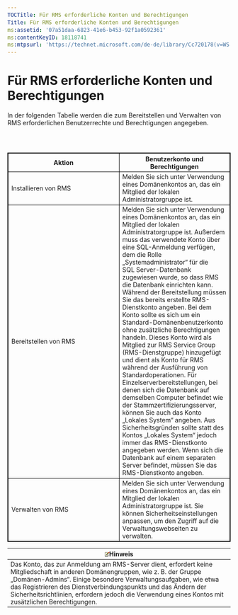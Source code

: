 ```yaml
---
TOCTitle: Für RMS erforderliche Konten und Berechtigungen
Title: Für RMS erforderliche Konten und Berechtigungen
ms:assetid: '07a51daa-6823-41e6-b453-92f1a0592361'
ms:contentKeyID: 18118741
ms:mtpsurl: 'https://technet.microsoft.com/de-de/library/Cc720178(v=WS.10)'
---
```


Für RMS erforderliche Konten und Berechtigungen
===============================================

In der folgenden Tabelle werden die zum Bereitstellen und Verwalten von RMS erforderlichen Benutzerrechte und Berechtigungen angegeben.

###  

 
<table style="border:1px solid black;">
<colgroup>
<col width="50%" />
<col width="50%" />
</colgroup>
<thead>
<tr class="header">
<th style="border:1px solid black;" >Aktion</th>
<th style="border:1px solid black;" >Benutzerkonto und Berechtigungen</th>
</tr>
</thead>
<tbody>
<tr class="odd">
<td style="border:1px solid black;">Installieren von RMS</td>
<td style="border:1px solid black;">Melden Sie sich unter Verwendung eines Domänenkontos an, das ein Mitglied der lokalen Administratorgruppe ist.</td>
</tr>
<tr class="even">
<td style="border:1px solid black;">Bereitstellen von RMS</td>
<td style="border:1px solid black;">Melden Sie sich unter Verwendung eines Domänenkontos an, das ein Mitglied der lokalen Administratorgruppe ist. Außerdem muss das verwendete Konto über eine SQL-Anmeldung verfügen, dem die Rolle „Systemadministrator“ für die SQL Server-Datenbank zugewiesen wurde, so dass RMS die Datenbank einrichten kann.
Während der Bereitstellung müssen Sie das bereits erstellte RMS-Dienstkonto angeben. Bei dem Konto sollte es sich um ein Standard-Domänenbenutzerkonto ohne zusätzliche Berechtigungen handeln. Dieses Konto wird als Mitglied zur RMS Service Group (RMS-Dienstgruppe) hinzugefügt und dient als Konto für RMS während der Ausführung von Standardoperationen.
Für Einzelserverbereitstellungen, bei denen sich die Datenbank auf demselben Computer befindet wie der Stammzertifizierungsserver, können Sie auch das Konto „Lokales System“ angeben. Aus Sicherheitsgründen sollte statt des Kontos „Lokales System“ jedoch immer das RMS-Dienstkonto angegeben werden. Wenn sich die Datenbank auf einem separaten Server befindet, müssen Sie das RMS-Dienstkonto angeben.</td>
</tr>
<tr class="odd">
<td style="border:1px solid black;">Verwalten von RMS</td>
<td style="border:1px solid black;">Melden Sie sich unter Verwendung eines Domänenkontos an, das ein Mitglied der lokalen Administratorgruppe ist. Sie können Sicherheitseinstellungen anpassen, um den Zugriff auf die Verwaltungswebseiten zu verwalten.</td>
</tr>
</tbody>
</table>
  
| ![](images/Cc720178.note(WS.10).gif)Hinweis                                                                                                                                                                                                                                                                                                |  
|-------------------------------------------------------------------------------------------------------------------------------------------------------------------------------------------------------------------------------------------------------------------------------------------------------------------------------------------------------------------------|  
| Das Konto, das zur Anmeldung am RMS-Server dient, erfordert keine Mitgliedschaft in anderen Domänengruppen, wie z. B. der Gruppe „Domänen-Admins“. Einige besondere Verwaltungsaufgaben, wie etwa das Registrieren des Dienstverbindungspunkts und das Ändern der Sicherheitsrichtlinien, erfordern jedoch die Verwendung eines Kontos mit zusätzlichen Berechtigungen. |
